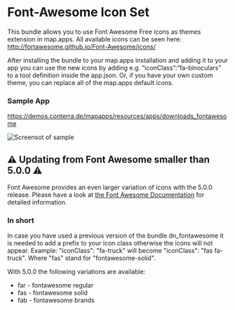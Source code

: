 # Font-Awesome Icon Set
This bundle allows you to use Font Awesome Free icons as themes extension in map.apps. All available icons can be seen here: http://fortawesome.github.io/Font-Awesome/icons/

After installing the bundle to your map.apps installation and adding it to your app you can use the new icons by adding e.g. “iconClass”:”fa-binoculars” to a tool definition inside the app.json. Or, if you have your own custom theme, you can replace all of the map.apps default icons.

### Sample App ###
https://demos.conterra.de/mapapps/resources/apps/downloads_fontawesome

![Screensot of sample](https://github.com/conterra/mapapps-fontawesome/blob/master/screenshot.JPG)


## :warning: Updating from Font Awesome smaller than 5.0.0  :warning: ##

Font Awesome provides an even larger variation of icons with the 5.0.0 release. Please have a look at [the Font Awesome Documentation](https://fontawesome.com/how-to-use/svg-with-js) for detailed information.
### In short ###
In case you have used a previous version of the bundle dn_fontawesome it is needed to add a prefix to your icon class otherwise the icons will not appear.
Example: "iconClass": "fa-truck" will become "iconClass": "fas fa-truck". Where "fas" stand for "fontawesome-solid".

With 5.0.0 the following variations are available:

* far - fontawesome regular
* fas - fontawesome solid
* fab - fontawesome brands
